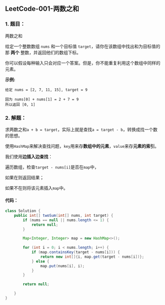 ## LeetCode-001-两数之和

### 1. 题目：

两数之和

给定一个整数数组 `nums` 和一个目标值 `target`，请你在该数组中找出和为目标值的那 **两个** 整数，并返回他们的数组下标。

你可以假设每种输入只会对应一个答案。但是，你不能重复利用这个数组中同样的元素。

**示例:**

```
给定 nums = [2, 7, 11, 15], target = 9

因为 nums[0] + nums[1] = 2 + 7 = 9
所以返回 [0, 1]
```

### 2. 解题：

求两数之和`a + b = target`，实际上就是查找`a = target - b`，转换成找一个数的思想。

使用`HashMap`来解决查找问题，`key`用来存**数组中的元素**，`value`来存**元素的索引**。

我们使用**边插入边查找**：

遍历数组，检查`target - nums[i]`是否在`map`中，

如果在则返回结果；

如果不在则将该元素插入`map`中。

#### 代码：

```java
class Solution {
    public int[] twoSum(int[] nums, int target) {
        if (nums == null || nums.length <= 1) {
            return null;
        }
        
        Map<Integer, Integer> map = new HashMap<>();
        
        for (int i = 0; i < nums.length; i++) {
            if (map.containsKey(target - nums[i])) {
                return new int[]{i, map.get(target - nums[i])};
            } else {
                map.put(nums[i], i);
            }
        }
        
        return null;
        
    }
}
```

